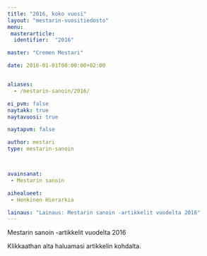 ```yaml
---
title: "2016, koko vuosi"
layout: "mestarin-vuositiedosto"
menu:
 masterarticle:
  identifier:  "2016"

master: "Cremen Mestari"

date: 2016-01-01T00:00:00+02:00


aliases:
  - /mestarin-sanoin/2016/

ei_pvm: false
naytakk: true
naytavuosi: true

naytapvm: false

author: mestari
type: mestarin-sanoin



avainsanat:
 - Mestarin sanoin

aihealueet:
 - Henkinen Hierarkia

lainaus: "Lainaus: Mestarin sanoin -artikkelit vuodelta 2016"
---
```

<p>Mestarin sanoin -artikkelit vuodelta 2016</p>
<p>Klikkaathan alta haluamasi artikkelin kohdalta.</p>